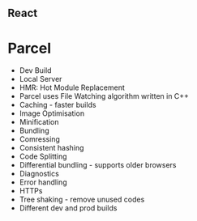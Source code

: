 ## React

# Parcel

- Dev Build
- Local Server
- HMR: Hot Module Replacement
- Parcel uses File Watching algorithm written in C++
- Caching - faster builds
- Image Optimisation
- Minification
- Bundling
- Comressing
- Consistent hashing
- Code Splitting
- Differential bundling - supports older browsers
- Diagnostics
- Error handling
- HTTPs
- Tree shaking - remove unused codes
- Different dev and prod builds
